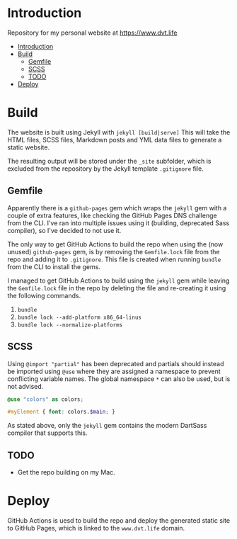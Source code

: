 # Introduction<a name="intro"></a>
Repository for my personal website at https://www.dvt.life

- [Introduction](#introduction)
- [Build](#build)
  - [Gemfile](#gemfile)
  - [SCSS](#scss)
  - [TODO](#todo)
- [Deploy](#deploy)

# Build<a name="build"></a>
The website is built using Jekyll with `jekyll [build|serve]`
This will take the HTML files, SCSS files, Markdown posts and YML data files to generate a static website. 

The resulting output will be stored under the `_site` subfolder, which is excluded from the repository by the Jekyll template `.gitignore` file.

## Gemfile<a name="gemfile">
Apparently there is a `github-pages` gem which wraps the `jekyll` gem with a couple of extra features, like checking the GitHub Pages DNS challenge from the CLI. I've ran into multiple issues using it (building, deprecated Sass compiler), so I've decided to not use it.

The only way to get GitHub Actions to build the repo when using the (now unused) `github-pages` gem, is by removing the `Gemfile.lock` file from the repo and adding it to `.gitignore`. This file is created when running `bundle` from the CLI to install the gems.

I managed to get GitHub Actions to build using the `jekyll` gem while leaving the `Gemfile.lock` file in the repo by deleting the file and re-creating it using the following commands.

1. `bundle` 
2. `bundle lock --add-platform x86_64-linus`
3. `bundle lock --normalize-platforms`

## SCSS<a name="scss"></a>
Using `@import "partial"` has been deprecated and partials should instead be imported using `@use` where they are assigned a namespace to prevent conflicting variable names. The global namespace `*` can also be used, but is not advised. 

```scss
@use "colors" as colors;

#myElement { font: colors.$main; }
```

As stated above, only the `jekyll` gem contains the modern DartSass compiler that supports this.

## TODO<a name="todo-build"></a>
- Get the repo building on my Mac.

# Deploy<a name="deploy"></a>
GitHub Actions is uesd to build the repo and deploy the generated static site to GitHub Pages, which is linked to the `www.dvt.life` domain.